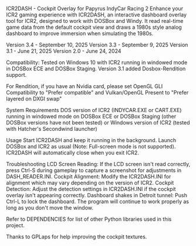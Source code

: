 ICR2DASH - Cockpit Overlay for Papyrus IndyCar Racing 2
Enhance your ICR2 gaming experience with ICR2DASH, an interactive dashboard overlay tool for ICR2, designed to work with DOSBox and Windy. It read real-time game data from the default cockpit view and draws a 1980s style analog dashboard to improve immersion when simulating the 1980s.

Version 3.4 - September 10, 2025
Version 3.3 - September 9, 2025
Version 3.1 - June 21, 2025
Version 2.0 - June 24, 2024

Compatibility: Tested on Windows 10 with ICR2 running in windowed mode in DOSBox ECE and DOSBox Staging. Version 3.1 added Dosbox-Rendition support.

For Rendition, if you have an Nvidia card, please set OpenGL GLI Compatibility to "Prefer compatible" and Vulkan/OpenGL Present to "Prefer layered on DXGI swap"

System Requirements
DOS version of ICR2 (INDYCAR.EXE or CART.EXE) running in windowed mode on DOSBox ECE or DOSBox Staging (other DOSBox versions have not been tested)
or Windows version of ICR2 (tested with Hatcher's Secondwind launcher)

Usage
Start ICR2DASH and keep it running in the background.
Launch DOSBox and ICR2 as usual (Note: Full-screen mode is not supported).
ICR2DASH will automatically close when you exit ICR2.

Troubleshooting
LCD Screen Reading: If the LCD screen isn't read correctly, press Ctrl-S during gameplay to capture a screenshot for adjustments in DASH_READER.INI.
Cockpit Alignment: Modify the ICR2DASH.INI for alignment which may vary depending on the version of ICR2.
Cockpit Detection: Adjust the detection settings in ICR2DASH.INI if the cockpit overlay isn't appearing correctly.
Dashboard shakes in Detroit tunnel: Push Ctrl-L to lock the dashboard. The program will continue to work properly as long as you don't move the window.

Refer to DEPENDENCIES for list of other Python libraries used in this project.

Thanks to GPLaps for help improving the cockpit textures.
